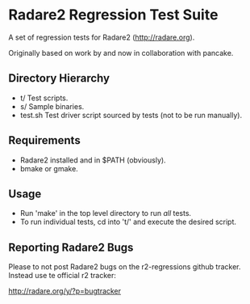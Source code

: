 Radare2 Regression Test Suite
=============================

A set of regression tests for Radare2 (http://radare.org).

Originally based on work by and now in collaboration with pancake.

Directory Hierarchy
-------------------

 * t/		Test scripts.
 * s/		Sample binaries.
 * test.sh	Test driver script sourced by tests (not to be run manually).

Requirements
------------

 * Radare2 installed and in $PATH (obviously).
 * bmake or gmake.

Usage
-----

 * Run 'make' in the top level directory to run *all* tests.
 * To run individual tests, cd into 't/' and execute the desired script.

Reporting Radare2 Bugs
----------------------

Please to not post Radare2 bugs on the r2-regressions github tracker. Instead
use te official r2 tracker:

http://radare.org/y/?p=bugtracker

